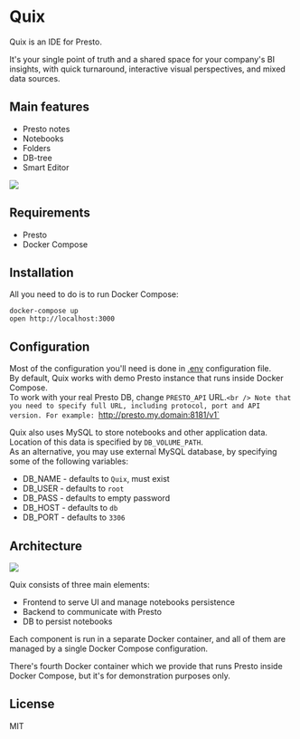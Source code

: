 # Quix
Quix is an IDE for Presto.

It's your single point of truth and a shared space for your company's BI insights, with quick turnaround, interactive visual perspectives, and mixed data sources.<br />

## Main features

* Presto notes
* Notebooks
* Folders
* DB-tree
* Smart Editor

![](docs/flow.gif)

## Requirements
* Presto
* Docker Compose 
 
## Installation

All you need to do is to run Docker Compose:
```
docker-compose up
open http://localhost:3000
```

## Configuration

Most of the configuration you'll need is done in [.env](./.env) configuration file. <br />
By default, Quix works with demo Presto instance that runs inside Docker Compose. <br />
To work with your real Presto DB, change `PRESTO_API` URL.`<br />
Note that you need to specify full URL, including protocol, port and API version. For example: `http://presto.my.domain:8181/v1`

Quix also uses MySQL to store notebooks and other application data. Location of this data is specified by `DB_VOLUME_PATH`. <br />
As an alternative, you may use external MySQL database, by specifying some of the following variables:
* DB_NAME - defaults to `Quix`, must exist
* DB_USER - defaults to `root`
* DB_PASS - defaults to empty password
* DB_HOST - defaults to `db`
* DB_PORT - defaults to `3306`

## Architecture

![](docs/architecture.png)

Quix consists of three main elements:

* Frontend to serve UI and manage notebooks persistence
* Backend to communicate with Presto
* DB to persist notebooks

Each component is run in a separate Docker container, and all of them are managed by a single Docker Compose configuration. 

There's fourth Docker container which we provide that runs Presto inside Docker Compose, but it's for demonstration purposes only.

## License
MIT
